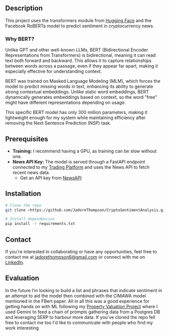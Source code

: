 ## **Description**

This project uses the transformers module from [Hugging Face](https://huggingface.co/) and the Facebook RoBERTa model to predict sentiment in cryptocurrency news.

### **Why BERT?**

Unlike GPT and other well-known LLMs, BERT (Bidirectional Encoder Representations from Transformers) is bidirectional, meaning it can read text both forward and backward. This allows it to capture relationships between words across a passage, even if they appear far apart, making it especially effective for understanding context.

BERT was trained on Masked Language Modeling (MLM), which forces the model to predict missing words in text, enhancing its ability to generate strong contextual embeddings. Unlike static word embeddings, BERT dynamically generates embeddings based on context, so the word "free" might have different representations depending on usage.

This specific BERT model has only 300 million parameters, making it lightweight enough for my system while maintaining efficiency after removing the Next Sentence Prediction (NSP) task.

## **Prerequisites**

- **Training:** I recommend having a GPU, as training can be slow without one.
- **News API Key:** The model is served through a FastAPI endpoint connected to my [Trading Platform](https://github.com/JadoreThompson/Trading-Portfolio-Platform) and uses the News API to fetch recent news data.
    - Get an API key from [NewsAPI](https://newsapi.org/docs)

## **Installation**

```bash
# Clone the repo
git clone <https://github.com/JadoreThompson/CryptoSentimentAnalysis.git>

# Install dependencies
pip install -r requirements.txt

```

## **Contact**

If you're interested in collaborating or have any opportunities, feel free to contact me at [jadorethompson6@gmail.com](mailto:jadorethompson6@gmail.com) or connect with me on [LinkedIn](https://www.linkedin.com/in/jadore-t-49379a295/).

## Evaluation

In the future I’m looking to build a list and phrases that indicate sentiment in an attempt to aid the model then combined with the CIMAWA model mentioned in the FBert paper. All in all this was a good experience for getting hands on with ML following my [Property Valuation Project](https://github.com/JadoreThompson/property-valuation-v2) where I used Gemini to feed a chain of prompts gathering data from a Postgres DB and leveraging SERP to harbour more data. If you've cloned  the repo fell free to contact me too I'd like to communicate with people who find my work interesting
